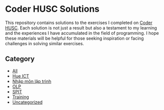 # Coder HUSC Solutions
This repository contains solutions to the exercises I completed on [Coder HUSC](https://coder.husc.edu.vn). 
Each solution is not just a result but also a testament to my learning and the experiences I have accumulated in the field of programming. 
I hope these materials will be helpful for those seeking inspiration or facing challenges in solving similar exercises.
## Category
- [All](https://coder.husc.edu.vn/problems/?)
- [Hue ICT](https://coder.husc.edu.vn/problems/?category=5)
- [Nhập môn lập trình](https://coder.husc.edu.vn/problems/?category=2)
- [OLP](https://coder.husc.edu.vn/problems/?category=3)
- [SPIT](https://coder.husc.edu.vn/problems/?category=8)
- [Training](https://coder.husc.edu.vn/problems/?category=4)
- [Uncategorized](https://coder.husc.edu.vn/problems/?category=1)
